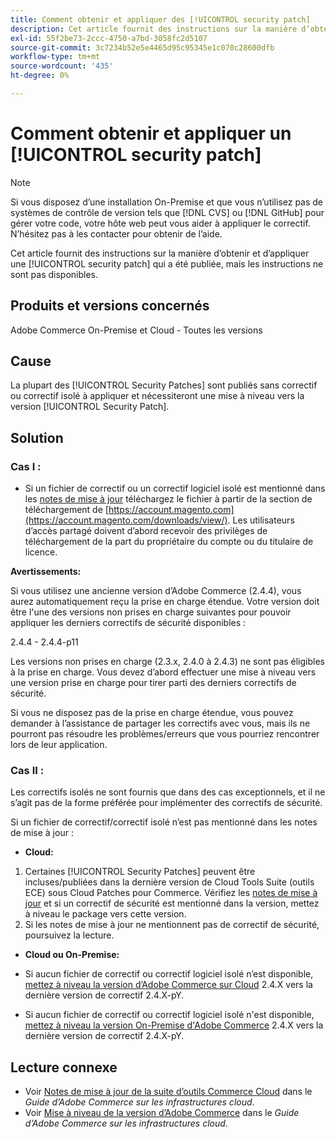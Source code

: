 ```yaml
---
title: Comment obtenir et appliquer des [!UICONTROL security patch]
description: Cet article fournit des instructions sur la manière d’obtenir et d’appliquer une [!UICONTROL security patch] qui a été publiée, mais les instructions ne sont pas disponibles.
exl-id: 55f2be73-2ccc-4750-a7bd-3058fc2d5107
source-git-commit: 3c7234b52e5e4465d95c95345e1c070c28600dfb
workflow-type: tm+mt
source-wordcount: '435'
ht-degree: 0%

---
```


# Comment obtenir et appliquer un [!UICONTROL security patch]

>[!NOTE]
>Si vous disposez d’une installation On-Premise et que vous n’utilisez pas de systèmes de contrôle de version tels que [!DNL CVS] ou [!DNL GitHub] pour gérer votre code, votre hôte web peut vous aider à appliquer le correctif. N’hésitez pas à les contacter pour obtenir de l’aide.

Cet article fournit des instructions sur la manière d’obtenir et d’appliquer une [!UICONTROL security patch] qui a été publiée, mais les instructions ne sont pas disponibles.

## Produits et versions concernés

Adobe Commerce On-Premise et Cloud - Toutes les versions


## Cause

La plupart des [!UICONTROL Security Patches] sont publiés sans correctif ou correctif isolé à appliquer et nécessiteront une mise à niveau vers la version [!UICONTROL Security Patch].

## Solution


### Cas I :

* Si un fichier de correctif ou un correctif logiciel isolé est mentionné dans les [notes de mise à jour](https://experienceleague.adobe.com/en/docs/commerce-on-cloud/user-guide/release-notes/cloud-tools-suite) téléchargez le fichier à partir de la section de téléchargement de [https://account.magento.com](https://account.magento.com/downloads/view/). Les utilisateurs d’accès partagé doivent d’abord recevoir des privilèges de téléchargement de la part du propriétaire du compte ou du titulaire de licence.

**Avertissements:**

Si vous utilisez une ancienne version d’Adobe Commerce (2.4.4), vous aurez automatiquement reçu la prise en charge étendue. Votre version doit être l&#39;une des versions non prises en charge suivantes pour pouvoir appliquer les derniers correctifs de sécurité disponibles :

2.4.4 - 2.4.4-p11

Les versions non prises en charge (2.3.x, 2.4.0 à 2.4.3) ne sont pas éligibles à la prise en charge. Vous devez d’abord effectuer une mise à niveau vers une version prise en charge pour tirer parti des derniers correctifs de sécurité.

Si vous ne disposez pas de la prise en charge étendue, vous pouvez demander à l’assistance de partager les correctifs avec vous, mais ils ne pourront pas résoudre les problèmes/erreurs que vous pourriez rencontrer lors de leur application.

### Cas II :

Les correctifs isolés ne sont fournis que dans des cas exceptionnels, et il ne s’agit pas de la forme préférée pour implémenter des correctifs de sécurité.

Si un fichier de correctif/correctif isolé n’est pas mentionné dans les notes de mise à jour :

* **Cloud:**

1. Certaines [!UICONTROL Security Patches] peuvent être incluses/publiées dans la dernière version de Cloud Tools Suite (outils ECE) sous Cloud Patches pour Commerce. Vérifiez les [notes de mise à jour](https://experienceleague.adobe.com/en/docs/commerce-cloud-service/user-guide/release-notes/cloud-tools-suite) et si un correctif de sécurité est mentionné dans la version, mettez à niveau le package vers cette version.
1. Si les notes de mise à jour ne mentionnent pas de correctif de sécurité, poursuivez la lecture.

* **Cloud ou On-Premise:**

* Si aucun fichier de correctif ou correctif logiciel isolé n’est disponible, [mettez à niveau la version d’Adobe Commerce sur Cloud](https://experienceleague.adobe.com/en/docs/commerce-cloud-service/user-guide/develop/upgrade/commerce-version) 2.4.X vers la dernière version de correctif 2.4.X-pY.
* Si aucun fichier de correctif ou correctif logiciel isolé n&#39;est disponible, [mettez à niveau la version On-Premise d&#39;Adobe Commerce](https://experienceleague.adobe.com/en/docs/commerce-operations/upgrade-guide/implementation/perform-upgrade) 2.4.X vers la dernière version de correctif 2.4.X-pY.

## Lecture connexe

* Voir [Notes de mise à jour de la suite d’outils Commerce Cloud](https://experienceleague.adobe.com/en/docs/commerce-cloud-service/user-guide/release-notes/cloud-tools-suite) dans le *Guide d’Adobe Commerce sur les infrastructures cloud*.
* Voir [Mise à niveau de la version d’Adobe Commerce](https://experienceleague.adobe.com/en/docs/commerce-cloud-service/user-guide/develop/upgrade/commerce-version) dans le *Guide d’Adobe Commerce sur les infrastructures cloud*.
